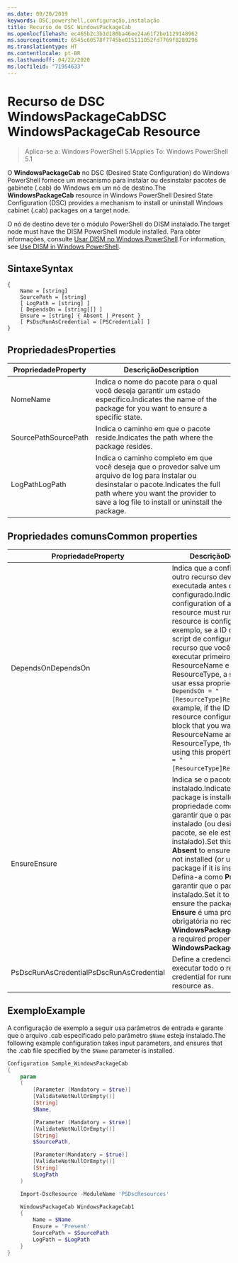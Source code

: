 ```yaml
---
ms.date: 09/20/2019
keywords: DSC,powershell,configuração,instalação
title: Recurso de DSC WindowsPackageCab
ms.openlocfilehash: ec465b2c3b1d180ba46ee24a61f2be1129148962
ms.sourcegitcommit: 6545c60578f7745be015111052fd7769f8289296
ms.translationtype: HT
ms.contentlocale: pt-BR
ms.lasthandoff: 04/22/2020
ms.locfileid: "71954633"
---
```

# <a name="dsc-windowspackagecab-resource"></a><span data-ttu-id="e5474-103">Recurso de DSC WindowsPackageCab</span><span class="sxs-lookup"><span data-stu-id="e5474-103">DSC WindowsPackageCab Resource</span></span>

> <span data-ttu-id="e5474-104">Aplica-se a: Windows PowerShell 5.1</span><span class="sxs-lookup"><span data-stu-id="e5474-104">Applies To: Windows PowerShell 5.1</span></span>

<span data-ttu-id="e5474-105">O **WindowsPackageCab** no DSC (Desired State Configuration) do Windows PowerShell fornece um mecanismo para instalar ou desinstalar pacotes de gabinete (.cab) do Windows em um nó de destino.</span><span class="sxs-lookup"><span data-stu-id="e5474-105">The **WindowsPackageCab** resource in Windows PowerShell Desired State Configuration (DSC) provides a mechanism to install or uninstall Windows cabinet (.cab) packages on a target node.</span></span>

<span data-ttu-id="e5474-106">O nó de destino deve ter o módulo PowerShell do DISM instalado.</span><span class="sxs-lookup"><span data-stu-id="e5474-106">The target node must have the DISM PowerShell module installed.</span></span> <span data-ttu-id="e5474-107">Para obter informações, consulte [Usar DISM no Windows PowerShell](/windows-hardware/manufacture/desktop/use-dism-in-windows-powershell-s14).</span><span class="sxs-lookup"><span data-stu-id="e5474-107">For information, see [Use DISM in Windows PowerShell](/windows-hardware/manufacture/desktop/use-dism-in-windows-powershell-s14).</span></span>

## <a name="syntax"></a><span data-ttu-id="e5474-108">Sintaxe</span><span class="sxs-lookup"><span data-stu-id="e5474-108">Syntax</span></span>

```Syntax
{
    Name = [string]
    SourcePath = [string]
    [ LogPath = [string] ]
    [ DependsOn = [string[]] ]
    Ensure = [string] { Absent | Present }
    [ PsDscRunAsCredential = [PSCredential] ]
}
```

## <a name="properties"></a><span data-ttu-id="e5474-109">Propriedades</span><span class="sxs-lookup"><span data-stu-id="e5474-109">Properties</span></span>

|<span data-ttu-id="e5474-110">Propriedade</span><span class="sxs-lookup"><span data-stu-id="e5474-110">Property</span></span> |<span data-ttu-id="e5474-111">Descrição</span><span class="sxs-lookup"><span data-stu-id="e5474-111">Description</span></span> |
|---|---|
|<span data-ttu-id="e5474-112">Nome</span><span class="sxs-lookup"><span data-stu-id="e5474-112">Name</span></span> |<span data-ttu-id="e5474-113">Indica o nome do pacote para o qual você deseja garantir um estado específico.</span><span class="sxs-lookup"><span data-stu-id="e5474-113">Indicates the name of the package for you want to ensure a specific state.</span></span> |
|<span data-ttu-id="e5474-114">SourcePath</span><span class="sxs-lookup"><span data-stu-id="e5474-114">SourcePath</span></span> |<span data-ttu-id="e5474-115">Indica o caminho em que o pacote reside.</span><span class="sxs-lookup"><span data-stu-id="e5474-115">Indicates the path where the package resides.</span></span> |
|<span data-ttu-id="e5474-116">LogPath</span><span class="sxs-lookup"><span data-stu-id="e5474-116">LogPath</span></span> |<span data-ttu-id="e5474-117">Indica o caminho completo em que você deseja que o provedor salve um arquivo de log para instalar ou desinstalar o pacote.</span><span class="sxs-lookup"><span data-stu-id="e5474-117">Indicates the full path where you want the provider to save a log file to install or uninstall the package.</span></span> |

## <a name="common-properties"></a><span data-ttu-id="e5474-118">Propriedades comuns</span><span class="sxs-lookup"><span data-stu-id="e5474-118">Common properties</span></span>

|<span data-ttu-id="e5474-119">Propriedade</span><span class="sxs-lookup"><span data-stu-id="e5474-119">Property</span></span> |<span data-ttu-id="e5474-120">Descrição</span><span class="sxs-lookup"><span data-stu-id="e5474-120">Description</span></span> |
|---|---|
|<span data-ttu-id="e5474-121">DependsOn</span><span class="sxs-lookup"><span data-stu-id="e5474-121">DependsOn</span></span> |<span data-ttu-id="e5474-122">Indica que a configuração de outro recurso deve ser executada antes de ele ser configurado.</span><span class="sxs-lookup"><span data-stu-id="e5474-122">Indicates that the configuration of another resource must run before this resource is configured.</span></span> <span data-ttu-id="e5474-123">Por exemplo, se a ID do bloco de script de configuração do recurso que você deseja executar primeiro for ResourceName e seu tipo for ResourceType, a sintaxe para usar essa propriedade será `DependsOn = "[ResourceType]ResourceName"`.</span><span class="sxs-lookup"><span data-stu-id="e5474-123">For example, if the ID of the resource configuration script block that you want to run first is ResourceName and its type is ResourceType, the syntax for using this property is `DependsOn = "[ResourceType]ResourceName"`.</span></span> |
|<span data-ttu-id="e5474-124">Ensure</span><span class="sxs-lookup"><span data-stu-id="e5474-124">Ensure</span></span> |<span data-ttu-id="e5474-125">Indica se o pacote foi instalado.</span><span class="sxs-lookup"><span data-stu-id="e5474-125">Indicates if the package is installed.</span></span> <span data-ttu-id="e5474-126">Defina esta propriedade como **Absent** para garantir que o pacote não seja instalado (ou desinstalar o pacote, se ele estiver instalado).</span><span class="sxs-lookup"><span data-stu-id="e5474-126">Set this property to **Absent** to ensure the package is not installed (or uninstall the package if it is installed).</span></span> <span data-ttu-id="e5474-127">Defina-a como **Present** para garantir que o pacote seja instalado.</span><span class="sxs-lookup"><span data-stu-id="e5474-127">Set it to **Present** to ensure the package is installed.</span></span> <span data-ttu-id="e5474-128">**Ensure** é uma propriedade obrigatória no recurso **WindowsPackageCab**.</span><span class="sxs-lookup"><span data-stu-id="e5474-128">**Ensure** is a required property on the **WindowsPackageCab** resource.</span></span> |
|<span data-ttu-id="e5474-129">PsDscRunAsCredential</span><span class="sxs-lookup"><span data-stu-id="e5474-129">PsDscRunAsCredential</span></span> |<span data-ttu-id="e5474-130">Define a credencial para executar todo o recurso.</span><span class="sxs-lookup"><span data-stu-id="e5474-130">Sets the credential for running the entire resource as.</span></span> |

## <a name="example"></a><span data-ttu-id="e5474-131">Exemplo</span><span class="sxs-lookup"><span data-stu-id="e5474-131">Example</span></span>

<span data-ttu-id="e5474-132">A configuração de exemplo a seguir usa parâmetros de entrada e garante que o arquivo .cab especificado pelo parâmetro `$Name` esteja instalado.</span><span class="sxs-lookup"><span data-stu-id="e5474-132">The following example configuration takes input parameters, and ensures that the .cab file specified by the `$Name` parameter is installed.</span></span>

```powershell
Configuration Sample_WindowsPackageCab
{
    param
    (
        [Parameter (Mandatory = $true)]
        [ValidateNotNullOrEmpty()]
        [String]
        $Name,

        [Parameter (Mandatory = $true)]
        [ValidateNotNullOrEmpty()]
        [String]
        $SourcePath,

        [Parameter(Mandatory = $true)]
        [ValidateNotNullOrEmpty()]
        [String]
        $LogPath
    )

    Import-DscResource -ModuleName 'PSDscResources'

    WindowsPackageCab WindowsPackageCab1
    {
        Name = $Name
        Ensure = 'Present'
        SourcePath = $SourcePath
        LogPath = $LogPath
    }
}
```
